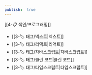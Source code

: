 ```yaml
---
publish:  true
---
```

[[4-📋 색인/프로그래밍]]
- [[3-🏷️ 태그/넥스트\|넥스트]]
- [[3-🏷️ 태그/리액트\|리액트]]
- [[3-🏷️ 태그/자바스크립트\|자바스크립트]]
- [[3-🏷️ 태그/클린 코드\|클린 코드]]
- [[3-🏷️ 태그/타입스크립트\|타입스크립트]]

